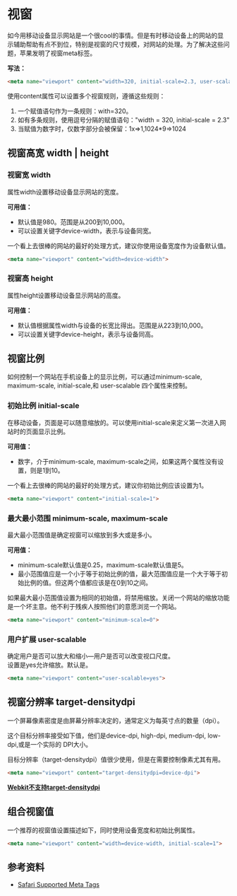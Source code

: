 # 视窗

如今用移动设备显示网站是一个很cool的事情。但是有时移动设备上的网站的显示辅助帮助有点不到位，特别是视窗的尺寸规模，对网站的处理。为了解决这些问题，苹果发明了视窗meta标签。

__写法：__
```html
<meta name="viewport" content="width=320, initial-scale=2.3, user-scalable=no">
```

使用content属性可以设置多个视窗规则，遵循这些规则：

1. 一个赋值语句作为一条规则：with=320。
2. 如有多条规则，使用逗号分隔的赋值语句："width = 320, initial-scale = 2.3"
3. 当赋值为数字时，仅数字部分会被保留：1x=>1,1024*9=>1024

## 视窗高宽 width | height

### 视窗宽 width

属性width设置移动设备显示网站的宽度。

__可用值：__
* 默认值是980。范围是从200到10,000。
* 可以设置关键字device-width，表示与设备同宽。

一个看上去很棒的网站的最好的处理方式，建议你使用设备宽度作为设备默认值。

```html
<meta name="viewport" content="width=device-width">
```

### 视窗高 height

属性height设置移动设备显示网站的高度。

__可用值：__
* 默认值根据属性width与设备的长宽比得出。范围是从223到10,000。
* 可以设置关键字device-height，表示与设备同高。

## 视窗比例

如何控制一个网站在手机设备上的显示比例，可以通过minimum-scale, maximum-scale, initial-scale,和 user-scalable 四个属性来控制。

### 初始比例 initial-scale 

在移动设备，页面是可以随意缩放的。可以使用initial-scale来定义第一次进入网站时的页面显示比例。

__可用值：__
* 数字，介于minimum-scale, maximum-scale之间，如果这两个属性没有设置，则是1到10。

一个看上去很棒的网站的最好的处理方式，建议你初始比例应该设置为1。

```html
<meta name="viewport" content="initial-scale=1">  
```

### 最大最小范围 minimum-scale, maximum-scale

最大最小范围值是确定视窗可以缩放到多大或是多小。

__可用值：__
* minimum-scale默认值是0.25，maximum-scale默认值是5。
* 最小范围值应是一个小于等于初始比例的值，最大范围值应是一个大于等于初始比例的值。但这两个值都应该是在0到10之间。

如果最大最小范围值设置为相同的初始值，将禁用缩放。关闭一个网站的缩放功能是一个坏主意。他不利于残疾人按照他们的意愿浏览一个网站。

```html
<meta name="viewport" content="minimum-scale=0">	
```

### 用户扩展 user-scalable 

确定用户是否可以放大和缩小—用户是否可以改变视口尺度。<br>
设置是yes允许缩放。默认是。

```html
<meta name="viewport" content="user-scalable=yes">	
```

## 视窗分辨率 target-densitydpi

一个屏幕像素密度是由屏幕分辨率决定的，通常定义为每英寸点的数量（dpi）。

这个目标分辨率接受如下值，他们是device-dpi, high-dpi, medium-dpi, low-dpi,或是一个实际的 DPI大小。

目标分辨率（target-densitydpi）值很少使用，但是在需要控制像素尤其有用。

```html
<meta name="viewport" content="target-densitydpi=device-dpi">	
```

__[Webkit不支持target-densitydpi](https://lists.webkit.org/pipermail/webkit-dev/2012-June/020914.html)__

## 组合视窗值

一个推荐的视窗值设置描述如下，同时使用设备宽度和初始比例属性。

```html
<meta name="viewport" content="width=device-width, initial-scale=1">	
```


## 参考资料

* [Safari Supported Meta Tags](http://developer.apple.com/library/safari/#documentation/appleapplications/reference/SafariHTMLRef/Articles/MetaTags.html)
